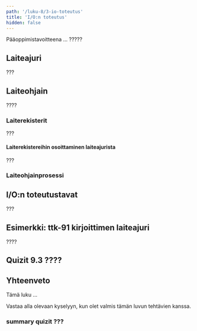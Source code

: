 ```yaml
---
path: '/luku-8/3-io-toteutus'
title: 'I/O:n toteutus'
hidden: false
---
```


<div>
<lead>Pääoppimistavoitteena ... ?????
</lead>
</div>

## Laiteajuri
???

## Laiteohjain
????

### Laiterekisterit
???

#### Laiterekistereihin osoittaminen laiteajurista
???

###  Laiteohjainprosessi


## I/O:n toteutustavat
???

## Esimerkki: ttk-91 kirjoittimen laiteajuri
????

## Quizit 9.3 ????
<!--  quizit 9.3.???  -->
<div><quiznator id="5caf0493fd9fd71425c6d6c6"></quiznator></div>

## Yhteenveto
Tämä luku ...

Vastaa alla olevaan kyselyyn, kun olet valmis tämän luvun tehtävien kanssa.

### summary quizit ???

<div><quiznator id="5caf0493fd9fd71425c6d6c6"></quiznator></div>
